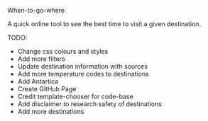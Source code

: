 When-to-go-where

A quick online tool to see the best time to visit a given destination.

TODO: 
* Change css colours and styles
* Add more filters
* Update destination information with sources
* Add more temperature codes to destinations
* Add Antartica
* Create GitHub Page
* Credit template-chooser for code-base
* Add disclaimer to research safety of destinations
* Add more destinations

